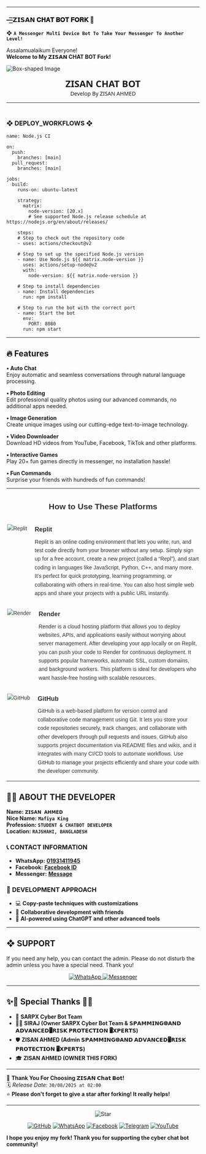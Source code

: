 ---------

### —͟͟͞͞𝗭𝗜𝗦𝗔𝗡 𝐂𝐇𝐀𝐓 𝐁𝐎𝐓  𝐅𝐎𝐑𝐊  🌺

❖ **`A Messenger Multi Device Bot To Take Your Messenger To Another Level!`** 



Assalamualaikum Everyone!  
**Welcome to My 𝗭𝗜𝗦𝗔𝗡 CHAT BOT Fork!**

![Box-shaped Image]("https://i.imgur.com/wbFEdef.mp4")

<p align="center" style="animation: glow 2s infinite alternate; font-family: 'Segoe UI', Tahoma, Geneva, Verdana, sans-serif;">
  <span style="font-size: 24px; font-weight: bold;">ZISAN CHAT BOT</span><br>
  <span> Develop By ZISAN AHMED</span>
</p>


_______
### <br>   ❖ DEPLOY_WORKFLOWS ❖
```
name: Node.js CI

on:
  push:
    branches: [main]
  pull_request:
    branches: [main]

jobs:
  build:
    runs-on: ubuntu-latest

    strategy:
      matrix:
        node-version: [20.x]
        # See supported Node.js release schedule at https://nodejs.org/en/about/releases/

    steps:
    # Step to check out the repository code
    - uses: actions/checkout@v2

    # Step to set up the specified Node.js version
    - name: Use Node.js ${{ matrix.node-version }}
      uses: actions/setup-node@v2
      with:
        node-version: ${{ matrix.node-version }}

    # Step to install dependencies
    - name: Install dependencies
      run: npm install

    # Step to run the bot with the correct port
    - name: Start the bot
      env:
        PORT: 8080
      run: npm start
```

___

## 🔥 Features  

**• Auto Chat**  
Enjoy automatic and seamless conversations through natural language processing.  

**• Photo Editing**  
Edit professional quality photos using our advanced commands, no additional apps needed.  

**• Image Generation**  
Create unique images using our cutting-edge text-to-image technology.  

**• Video Downloader**  
Download HD videos from YouTube, Facebook, TikTok and other platforms.  

**• Interactive Games**  
Play 20+ fun games directly in messenger, no installation hassle!  

**• Fun Commands**  
Surprise your friends with hundreds of fun commands!  
___

<div style="max-width: 500px; margin: auto; font-family: Arial, sans-serif; line-height: 1.6; color: #333;">

  <h2 style="text-align: center; margin-bottom: 30px;">How to Use These Platforms</h2>

  <div style="display: flex; align-items: flex-start; margin-bottom: 30px;">
    <img src="https://img.icons8.com/color/48/000000/replit.png" alt="Replit" style="margin-right: 20px; flex-shrink: 0;" />
    <div>
      <h3 style="margin: 0 0 8px;">Replit</h3>
      <p style="margin: 0;">
        Replit is an online coding environment that lets you write, run, and test code directly from your browser without any setup.  
        Simply sign up for a free account, create a new project (called a “Repl”), and start coding in languages like JavaScript, Python, C++, and many more.  
        It’s perfect for quick prototyping, learning programming, or collaborating with others in real-time.  
        You can also host simple web apps and share your projects with a public URL instantly.
      </p>
    </div>
  </div>

  <div style="display: flex; align-items: flex-start; margin-bottom: 30px;">
    <img src="https://img.icons8.com/fluency/48/000000/cloud.png" alt="Render" style="margin-right: 20px; flex-shrink: 0;" />
    <div>
      <h3 style="margin: 0 0 8px;">Render</h3>
      <p style="margin: 0;">
        Render is a cloud hosting platform that allows you to deploy websites, APIs, and applications easily without worrying about server management.  
        After developing your app locally or on Replit, you can push your code to Render for continuous deployment.  
        It supports popular frameworks, automatic SSL, custom domains, and background workers.  
        This platform is ideal for developers who want hassle-free hosting with scalable resources.
      </p>
    </div>
  </div>

  <div style="display: flex; align-items: flex-start;">
    <img src="https://img.icons8.com/fluency/48/000000/github.png" alt="GitHub" style="margin-right: 20px; flex-shrink: 0;" />
    <div>
      <h3 style="margin: 0 0 8px;">GitHub</h3>
      <p style="margin: 0;">
        GitHub is a web-based platform for version control and collaborative code management using Git.  
        It lets you store your code repositories securely, track changes, and collaborate with other developers through pull requests and issues.  
        GitHub also supports project documentation via README files and wikis, and it integrates with many CI/CD tools to automate workflows.  
        Use GitHub to manage your projects efficiently and share your code with the developer community.
      </p>
    </div>
  </div>

</div>




---




## 👨‍💻 **ABOUT THE DEVELOPER**  
  
**Name:** **`𝗭𝗜𝗦𝗔𝗡 𝗔𝗛𝗠𝗘𝗗`**  
**Nice Name:** **`Mafiya King`**  
**Profession:** **`STUDENT & CHATBOT DEVELOPER`**  
**Location:** **`RAJSHAHI, BANGLADESH`**  

### 📞 **CONTACT INFORMATION**  
- **WhatsApp:** **[01931411945](https://wa.me/+8801931411945)**  
- **Facebook:** **[Facebook ID](https://facebook.com/100004909394963)**  
- **Messenger:** **[Message](https://m.me/100079776818351)**  

### 🚀 **DEVELOPMENT APPROACH**  
- 💻 **Copy-paste techniques with customizations**  
- 🤝 **Collaborative development with friends**  
- 🤖 **AI-powered using ChatGPT and other advanced tools**  




---





## ❖ SUPPORT  
If you need any help, you can contact the admin.
Please do not disturb the admin unless you have a special need. Thank you! 

<p align="center">
  <a href="https://wa.me/+8801931411945?text=Assalamualaikum%20Admin%20ZISAN%20AHMED%20Need%20Help%20Please%20Brother%20🫶">
    <img alt="WhatsApp" src="https://img.shields.io/badge/WhatsApp-25D366?style=for-the-badge&logo=whatsapp&logoColor=white">
  </a>
  <a href="https://m.me/100079776818351">
    <img alt="Messenger" src="https://img.shields.io/badge/Messenger-00B2FF?style=for-the-badge&logo=messenger&logoColor=white">
  </a>
</p>

---

## ✨🌟 Special Thanks 🌟✨

- 🚀 **SARPX Cyber Bot Team**  
- 🧙‍♂️ **SIRAJ (Owner SARPX Cyber Bot Team & 𝗦𝗣𝗔𝗠𝗠𝗜𝗡𝗚🌐𝗔𝗡𝗗 𝗔𝗗𝗩𝗔𝗡𝗖𝗘𝗗🖥️𝗥𝗜𝗦𝗞 𝗣𝗥𝗢𝗧𝗘𝗖𝗧𝗜𝗢𝗡 🖥️𝗫𝗣𝗘𝗥𝗧𝗦)**
- 🛡️ **ZISAN AHMED (Admin 𝗦𝗣𝗔𝗠𝗠𝗜𝗡𝗚🌐𝗔𝗡𝗗 𝗔𝗗𝗩𝗔𝗡𝗖𝗘𝗗🖥️𝗥𝗜𝗦𝗞 𝗣𝗥𝗢𝗧𝗘𝗖𝗧𝗜𝗢𝗡 🖥️𝗫𝗣𝗘𝗥𝗧𝗦)**
- 🎓 **ZISAN AHMED (OWNER THIS FORK)** 

---

💖 **Thank You For Choosing 𝗭𝗜𝗦𝗔𝗡 𝗖𝗵𝗮𝘁 𝗕𝗼𝘁!**  
🗓️ *Release Date:* `30/08/2025 at 02:00`  
⭐ **Please don't forget to give a star after forking! It really helps!**

---

<p align="center">
  <img src="https://img.icons8.com/emoji/48/000000/star-emoji.png" alt="Star" />
</p>

<p align="center">
  <a href=""><img src="https://img.icons8.com/fluency/48/000000/github.png" alt="GitHub"></a>
  <a href="https://wa.me/+8801931411945"><img src="https://img.icons8.com/color/48/000000/whatsapp.png" alt="WhatsApp"></a>
  <a href="https://facebook.com/100079776818351"><img src="https://img.icons8.com/fluency/48/000000/facebook.png" alt="Facebook"></a>
  <a href="https://t.me/+8EtzLXVG-REwYTM1"><img src="https://img.icons8.com/color/48/000000/telegram-app.png" alt="Telegram"></a>
  <a href="https://youtube.com/@cyberbotcommunity"><img src="https://img.icons8.com/color/48/000000/youtube-play.png" alt="YouTube"></a>
</p>

**I hope you enjoy my fork! Thank you for supporting the cyber chat bot community!**
